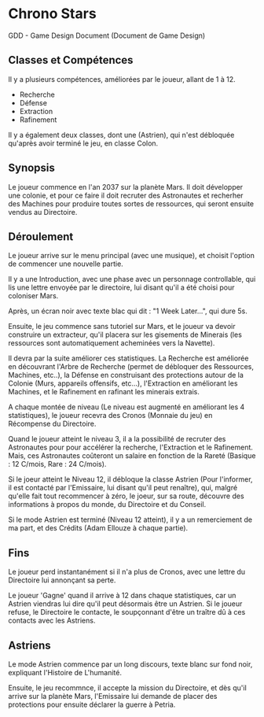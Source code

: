 # Chrono Stars

GDD - Game Design Document (Document de Game Design)

## Classes et Compétences

Il y a plusieurs compétences, améliorées par le joueur, allant de 1 à 12.
- Recherche
- Défense
- Extraction
- Rafinement

Il y a également deux classes, dont une (Astrien), qui n'est débloquée qu'après avoir terminé le jeu, en classe Colon.

## Synopsis

Le joueur commence en l'an 2037 sur la planète Mars. Il doit développer une colonie, et pour ce faire il doit recruter des Astronautes et recherher des Machines pour produire toutes sortes de ressources, qui seront ensuite vendus au Directoire. 

## Déroulement

Le joueur arrive sur le menu principal (avec une musique), et choisit l'option de commencer une nouvelle partie.

Il y a une Introduction, avec une phase avec un personnage controllable, qui lis une lettre envoyée par le directoire, lui disant qu'il a été choisi pour coloniser Mars.

Après, un écran noir avec texte blac qui dit : "1 Week Later...", qui dure 5s.

Ensuite, le jeu commence sans tutoriel sur Mars, et le joueur va devoir construire un extracteur, qu'il placera sur les gisements de Minerais (les ressources sont automatiquement acheminées vers la Navette).

Il devra par la suite améliorer ces statistiques. La Recherche est améliorée en découvrant l'Arbre de Recherche (permet de débloquer des Ressources, Machines, etc..), la Défense en construisant des protections autour de la Colonie (Murs, appareils offensifs, etc...), l'Extraction en améliorant les Machines, et le Rafinement en rafinant les minerais extrais.

A chaque montée de niveau (Le niveau est augmenté en améliorant les 4 statistiques), le joueur recevra des Cronos (Monnaie du jeu) en Récompense du Directoire.

Quand le joueur atteint le niveau 3, il a la possibilité de recruter des Astronautes pour pour accélérer la recherche, l'Extraction et le Rafinement. Mais, ces Astronautes coûteront un salaire en fonction de la Rareté (Basique : 12 C/mois, Rare : 24 C/mois).

Si le joeur atteint le Niveau 12, il débloque la classe Astrien (Pour l'informer, il est contacté par l'Emissaire, lui disant qu'il peut renaître), qui, malgré qu'elle fait tout recommencer à zéro, le joeur, sur sa route, découvre des informations à propos du monde, du Directoire et du Conseil.

Si le mode Astrien est terminé (Niveau 12 atteint), il y a un remerciement de ma part, et des Crédits (Adam Ellouze à chaque partie).

## Fins

Le joueur perd instantanément si il n'a plus de Cronos, avec une lettre du Directoire lui annonçant sa perte. 

Le joueur 'Gagne' quand il arrive à 12 dans chaque statistiques, car un Astrien viendras lui dire qu'il peut désormais être un Astrien. Si le joueur refuse, le Directoire le contacte, le soupçonnant d'être un traître dû à ces contacts avec les Astriens.

## Astriens

Le mode Astrien commence par un long discours, texte blanc sur fond noir, expliquant l'Histoire de L'humanité. 

Ensuite, le jeu recommnce, il accepte la mission du Directoire, et dès qu'il arrive sur la planète Mars, l'Emissaire lui demande de placer des protections pour ensuite déclarer la guerre à Petria.
